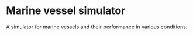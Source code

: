# Marine vessel simulator
A simulator for marine vessels and their performance in various conditions.
